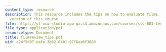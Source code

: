 ```yaml
---
content_type: resource
description: This resource includes the tips on how to evaluate films, from the 1999
  version of this course.
file: https://ol-ocw-studio-app-qa.s3.amazonaws.com/courses/sts-001-technology-in-american-history-spring-2006/c24f5d07eafe3b8204b197f8aa0f3880_filmreview_tips.pdf
file_type: application/pdf
resourcetype: Document
title: filmreview_tips.pdf
uid: c24f5d07-eafe-3b82-04b1-97f8aa0f3880
---
```

